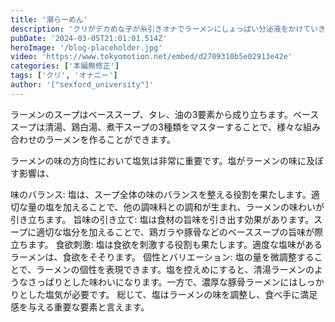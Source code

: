 ```yaml
---
title: '潮らーめん'
description: 'クリがデカめな子が糸引きオナでラーメンにしょっぱい分泌液をかけていきます'
pubDate: '2024-03-05T21:01:01.514Z'
heroImage: '/blog-placeholder.jpg'
video: 'https://www.tokyomotion.net/embed/d2709310b5e02913e42e'
categories: ['本編無修正']
tags: ['クリ', 'オナニー']
author: '["sexford_university"]'
---
```


ラーメンのスープはベーススープ、タレ、油の3要素から成り立ちます。ベーススープは清湯、鶏白湯、煮干スープの3種類をマスターすることで、様々な組み合わせのラーメンを作ることができます。

ラーメンの味の方向性において塩気は非常に重要です。塩がラーメンの味に及ぼす影響は、

味のバランス: 塩は、スープ全体の味のバランスを整える役割を果たします。適切な量の塩を加えることで、他の調味料との調和が生まれ、ラーメンの味わいが引き立ちます。
旨味の引き立て: 塩は食材の旨味を引き出す効果があります。スープに適切な塩分を加えることで、鶏ガラや豚骨などのベーススープの旨味が際立ちます。
食欲刺激: 塩は食欲を刺激する役割も果たします。適度な塩味があるラーメンは、食欲をそそります。
個性とバリエーション: 塩の量を微調整することで、ラーメンの個性を表現できます。塩を控えめにすると、清湯ラーメンのようなさっぱりとした味わいになります。一方で、濃厚な豚骨ラーメンにはしっかりとした塩気が必要です。
総じて、塩はラーメンの味を調整し、食べ手に満足感を与える重要な要素と言えます。